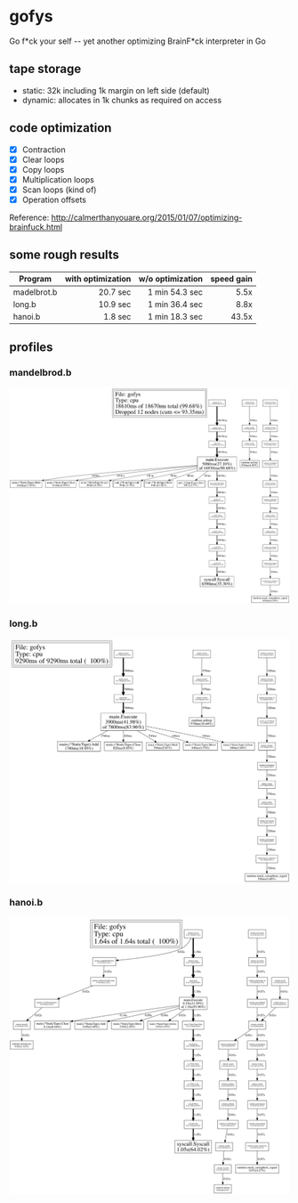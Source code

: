 # gofys
Go f\*ck your self -- yet another optimizing BrainF\*ck interpreter in Go

## tape storage
- static: 32k including 1k margin on left side (default)
- dynamic: allocates in 1k chunks as required on access

## code optimization
- [x] Contraction
- [x] Clear loops
- [x] Copy loops
- [x] Multiplication loops
- [x] Scan loops (kind of)
- [x] Operation offsets

Reference: http://calmerthanyouare.org/2015/01/07/optimizing-brainfuck.html

## some rough results

| Program     | with optimization | w/o optimization | speed gain |
| ----------- | -----------------:| ----------------:| ----------:|
| madelbrot.b | 20.7 sec          | 1 min 54.3 sec   | 5.5x       |
| long.b      | 10.9 sec          | 1 min 36.4 sec   | 8.8x       |
| hanoi.b     |  1.8 sec          | 1 min 18.3 sec   | 43.5x      |

## profiles

### mandelbrod.b
![mandelbrod profile](https://raw.githubusercontent.com/dim13/gofys/master/profiles/mandelbrod.gif)

### long.b
![long profile](https://raw.githubusercontent.com/dim13/gofys/master/profiles/long.gif)

### hanoi.b
![hanoi profile](https://raw.githubusercontent.com/dim13/gofys/master/profiles/hanoi.gif)
